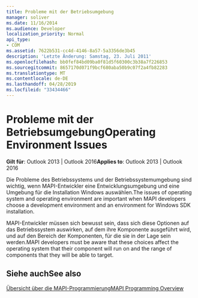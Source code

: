 ```yaml
---
title: Probleme mit der Betriebsumgebung
manager: soliver
ms.date: 11/16/2014
ms.audience: Developer
localization_priority: Normal
api_type:
- COM
ms.assetid: 7622b531-cc4d-4146-8a57-5a3356de3b45
description: 'Letzte Änderung: Samstag, 23. Juli 2011'
ms.openlocfilehash: bb0fef84bd09ba0f81d5f60300c3b38a7f226853
ms.sourcegitcommit: 8657170d071f9bcf680aba50b9c07f2a4fb82283
ms.translationtype: MT
ms.contentlocale: de-DE
ms.lasthandoff: 04/28/2019
ms.locfileid: "33434466"
---
```

# <a name="operating-environment-issues"></a><span data-ttu-id="0bd40-103">Probleme mit der Betriebsumgebung</span><span class="sxs-lookup"><span data-stu-id="0bd40-103">Operating Environment Issues</span></span>

  
  
<span data-ttu-id="0bd40-104">**Gilt für**: Outlook 2013 | Outlook 2016</span><span class="sxs-lookup"><span data-stu-id="0bd40-104">**Applies to**: Outlook 2013 | Outlook 2016</span></span> 
  
<span data-ttu-id="0bd40-105">Die Probleme des Betriebssystems und der Betriebssystemumgebung sind wichtig, wenn MAPI-Entwickler eine Entwicklungsumgebung und eine Umgebung für die Installation Windows auswählen.</span><span class="sxs-lookup"><span data-stu-id="0bd40-105">The issues of operating system and operating environment are important when MAPI developers choose a development environment and an environment for Windows SDK installation.</span></span>
  
<span data-ttu-id="0bd40-106">MAPI-Entwickler müssen sich bewusst sein, dass sich diese Optionen auf das Betriebssystem auswirken, auf dem ihre Komponente ausgeführt wird, und auf den Bereich der Komponenten, für die sie in der Lage sein werden.</span><span class="sxs-lookup"><span data-stu-id="0bd40-106">MAPI developers must be aware that these choices affect the operating system that their component will run on and the range of components that they will be able to target.</span></span>
  
## <a name="see-also"></a><span data-ttu-id="0bd40-107">Siehe auch</span><span class="sxs-lookup"><span data-stu-id="0bd40-107">See also</span></span>



[<span data-ttu-id="0bd40-108">Übersicht über die MAPI-Programmierung</span><span class="sxs-lookup"><span data-stu-id="0bd40-108">MAPI Programming Overview</span></span>](mapi-programming-overview.md)

